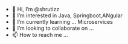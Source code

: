 - 👋 Hi, I’m @shrutizz
- 👀 I’m interested in Java, Springboot,ANgular
- 🌱 I’m currently learning ... Microservices
- 💞️ I’m looking to collaborate on ...
- 📫 How to reach me ...

<!---
shrutizz/shrutizz is a ✨ special ✨ repository because its `README.md` (this file) appears on your GitHub profile.
You can click the Preview link to take a look at your changes.
--->
